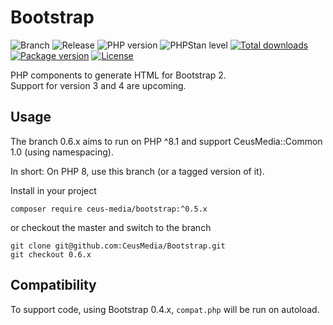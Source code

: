 # Bootstrap

![Branch](https://img.shields.io/badge/Branch-0.7.x-blue?style=flat-square)
![Release](https://img.shields.io/badge/Release-0.7.0-blue?style=flat-square)
![PHP version](https://img.shields.io/badge/PHP-%5E8.3-blue?style=flat-square&color=777BB4)
![PHPStan level](https://img.shields.io/badge/PHPStan_level-max-darkgreen?style=flat-square)
[![Total downloads](http://img.shields.io/packagist/dt/ceus-media/bootstrap.svg?style=flat-square)](https://packagist.org/packages/ceus-media/common)
[![Package version](http://img.shields.io/packagist/v/ceus-media/bootstrap.svg?style=flat-square)](https://packagist.org/packages/ceus-media/common)
[![License](https://img.shields.io/packagist/l/ceus-media/bootstrap.svg?style=flat-square)](https://packagist.org/packages/ceus-media/common)

PHP components to generate HTML for Bootstrap 2.    
Support for version 3 and 4 are upcoming.

## Usage
The branch 0.6.x aims to run on PHP ^8.1 and support CeusMedia::Common 1.0 (using namespacing).

In short: On PHP 8, use this branch (or a tagged version of it).

Install in your project
```
composer require ceus-media/bootstrap:^0.5.x
```
or checkout the master and switch to the branch
```
git clone git@github.com:CeusMedia/Bootstrap.git
git checkout 0.6.x
```

## Compatibility
To support code, using Bootstrap 0.4.x, <code>compat.php</code> will be run on autoload.

